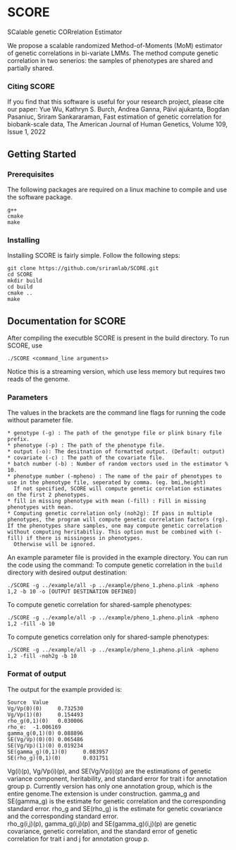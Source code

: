 # SCORE
SCalable genetic CORrelation Estimator


We propose a scalable randomized Method-of-Moments (MoM) estimator of genetic correlations in bi-variate LMMs. The method compute genetic correlation in two senerios: the samples of phenotypes are shared and partially shared. 

### Citing SCORE

If you find that this software is useful for your research project, 
please cite our paper: 
Yue Wu, Kathryn S. Burch, Andrea Ganna, Päivi ajukanta, Bogdan Pasaniuc, Sriram Sankararaman,
Fast estimation of genetic correlation for biobank-scale data,
The American Journal of Human Genetics,
Volume 109, Issue 1,
2022
## Getting Started

### Prerequisites
The following packages are required on a linux machine to compile and use the software package. 
```
g++
cmake
make
```

### Installing
Installing SCORE is fairly simple. Follow the following steps: 
```
git clone https://github.com/sriramlab/SCORE.git
cd SCORE
mkdir build 
cd build
cmake .. 
make
```

## Documentation for SCORE

After compiling the executble SCORE is present in the build directory. 
To run SCORE, use

``./SCORE <command_line arguments> ``

Notice this is a streaming version, which use less memory but requires two reads of the genome. 

### Parameters

The values in the brackets are the command line flags for running the code without parameter file. 

```
* genotype (-g) : The path of the genotype file or plink binary file prefix.
* phenotype (-p) : The path of the phenotype file.
* output (-o): The desitnation of formatted output. (Default: output)  
* covariate (-c) : The path of the covariate file.
* batch number (-b) : Number of random vectors used in the estimator % 10. 
* phenotype number (-mpheno) : The name of the pair of phenotypes to use in the phenotype file, seperated by comma. (eg. bmi,height)
  If not specified, SCORE will compute genetic correlation estimates on the first 2 phenotypes. 
* fill in missing phenotype with mean (-fill) : Fill in missing phenotypes with mean. 
* Computing genetic correlation only (noh2g): If pass in multiple phenotypes, the program will compute genetic correlation factors (rg). If the phenotypes share samples, one may compute genetic correlation without computing heritabitliy. This option must be combined with (-fill) if there is missingess in phenotypes.  
  Otherwise will be ignored. 
```


An example parameter file is provided in the example directory. 
You can run the code using the command: 
To compute genetic correlation in the ``` build ``` directory with desired output destination:  
```
./SCORE -g ../example/all -p ../example/pheno_1.pheno.plink -mpheno 1,2 -b 10 -o [OUTPUT DESTINATION DEFINED]  
```
To compute genetic correlation for shared-sample phenotypes: 
```
./SCORE -g ../example/all -p ../example/pheno_1.pheno.plink -mpheno 1,2 -fill -b 10
```
To compute genetics correlation only for shared-sample phenotypes: 
```
./SCORE -g ../example/all -p ../example/pheno_1.pheno.plink -mpheno 1,2 -fill -noh2g -b 10 
```

### Format of output
The output for the example provided is: 
```
Source  Value
Vg/Vp(0)(0)     0.732530
Vg/Vp(1)(0)     0.154493
rho_g(0,1)(0)   0.030006
rho_e:  -1.006169
gamma_g(0,1)(0) 0.088896
SE(Vg/Vp)(0)(0) 0.065486
SE(Vg/Vp)(1)(0) 0.019234
SE(gamma_g)(0,1)(0)     0.083957
SE(rho_g)(0,1)(0)       0.031751
```
Vg(i)(p), Vg/Vp(i)(p), and SE(Vg/Vp(i)(p) are the estimations of genetic variance component, heritability, and standard error for trait i for annotation group p.
Currently version has only one annotation group, which is the entire genome.The extension is under construction. 
gamma_g and SE(gamma_g) is the estimate for genetic correlation and the corresponding standard error. 
rho_g and SE(rho_g) is the estimate for genetic covariance and the corresponding standard error.  
rho_g(i,j)(p), gamma_g(i,j)(p) and SE(gamma_g)(i,j)(p) are genetic covariance, genetic correlation, and the standard error of genetic correlation for trait i and j for annotation group p. 
